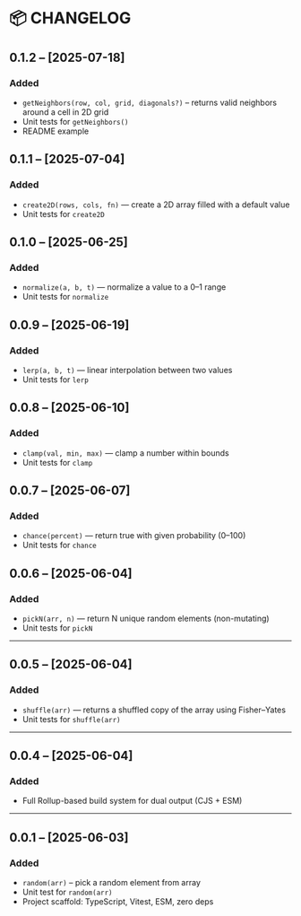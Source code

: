 # 📦 CHANGELOG

## 0.1.2 – [2025-07-18]
### Added
- `getNeighbors(row, col, grid, diagonals?)` – returns valid neighbors around a cell in 2D grid
- Unit tests for `getNeighbors()`
- README example

## 0.1.1 – [2025-07-04]
### Added
- `create2D(rows, cols, fn)` — create a 2D array filled with a default value
- Unit tests for `create2D`

## 0.1.0 – [2025-06-25]
### Added
- `normalize(a, b, t)` — normalize a value to a 0–1 range
- Unit tests for `normalize`

## 0.0.9 – [2025-06-19]
### Added
- `lerp(a, b, t)` — linear interpolation between two values
- Unit tests for `lerp`

## 0.0.8 – [2025-06-10]
### Added
- `clamp(val, min, max)` — clamp a number within bounds
- Unit tests for `clamp`

## 0.0.7 – [2025-06-07]
### Added
- `chance(percent)` — return true with given probability (0–100)
- Unit tests for `chance`

## 0.0.6 – [2025-06-04]
### Added
- `pickN(arr, n)` — return N unique random elements (non-mutating)
- Unit tests for `pickN`

---

## 0.0.5 – [2025-06-04]
### Added
- `shuffle(arr)` — returns a shuffled copy of the array using Fisher–Yates
- Unit tests for `shuffle(arr)`

---

## 0.0.4 – [2025-06-04]
### Added
- Full Rollup-based build system for dual output (CJS + ESM)

---

## 0.0.1 – [2025-06-03]
### Added
- `random(arr)` – pick a random element from array
- Unit test for `random(arr)`
- Project scaffold: TypeScript, Vitest, ESM, zero deps